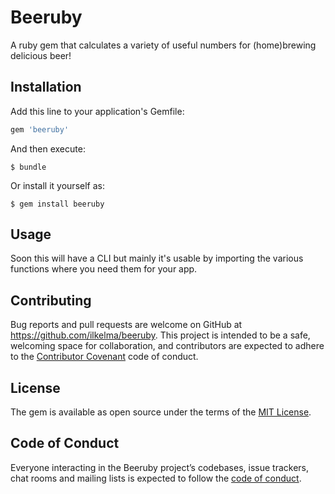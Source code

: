 # Beeruby

A ruby gem that calculates a variety of useful numbers for (home)brewing delicious beer!

## Installation

Add this line to your application's Gemfile:

```ruby
gem 'beeruby'
```

And then execute:

    $ bundle

Or install it yourself as:

    $ gem install beeruby

## Usage

Soon this will have a CLI but mainly it's usable by importing the various functions where you need them for your app.

## Contributing

Bug reports and pull requests are welcome on GitHub at https://github.com/ilkelma/beeruby. This project is intended to be a safe, welcoming space for collaboration, and contributors are expected to adhere to the [Contributor Covenant](http://contributor-covenant.org) code of conduct.

## License

The gem is available as open source under the terms of the [MIT License](http://opensource.org/licenses/MIT).

## Code of Conduct

Everyone interacting in the Beeruby project’s codebases, issue trackers, chat rooms and mailing lists is expected to follow the [code of conduct](https://github.com/ilkelma/beeruby/blob/master/CODE_OF_CONDUCT.md).
